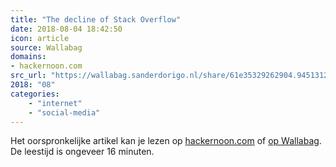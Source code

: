 ```yaml
---
title: "The decline of Stack Overflow"
date: 2018-08-04 18:42:50
icon: article
source: Wallabag
domains:
- hackernoon.com
src_url: "https://wallabag.sanderdorigo.nl/share/61e35329262904.94513120"
2018: "08"
categories:
    - "internet"
    - "social-media"
---
```

Het oorspronkelijke artikel kan je lezen op [hackernoon.com](https://hackernoon.com/the-decline-of-stack-overflow-7cb69faa575d?gi=6a7f18aabe8) of [op Wallabag](https://wallabag.sanderdorigo.nl/share/61e35329262904.94513120). De leestijd is ongeveer 16 minuten.